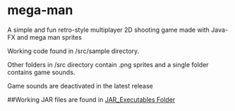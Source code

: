 # mega-man
A simple and fun retro-style multiplayer 2D shooting game made with Java-FX and mega man sprites


Working code found in /src/sample directory. 

Other folders in /src directory contain .png sprites and a single folder contains game sounds. 

Game sounds are deactivated in the latest release

##Working JAR files are found in [JAR_Executables Folder](JAR_Executables/)
